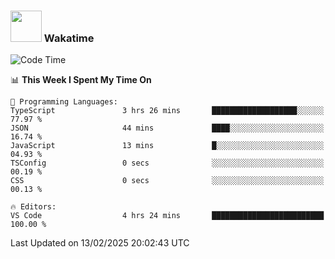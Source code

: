 ### <img src="https://media.giphy.com/media/VgCDAzcKvsR6OM0uWg/giphy.gif" width="50"> Wakatime

  <!--START_SECTION:waka-->
![Code Time](http://img.shields.io/badge/Code%20Time-1%2C480%20hrs%2059%20mins-blue)

📊 **This Week I Spent My Time On** 

```text
💬 Programming Languages: 
TypeScript               3 hrs 26 mins       ███████████████████░░░░░░   77.97 % 
JSON                     44 mins             ████░░░░░░░░░░░░░░░░░░░░░   16.74 % 
JavaScript               13 mins             █░░░░░░░░░░░░░░░░░░░░░░░░   04.93 % 
TSConfig                 0 secs              ░░░░░░░░░░░░░░░░░░░░░░░░░   00.19 % 
CSS                      0 secs              ░░░░░░░░░░░░░░░░░░░░░░░░░   00.13 % 

🔥 Editors: 
VS Code                  4 hrs 24 mins       █████████████████████████   100.00 % 
```


 Last Updated on 13/02/2025 20:02:43 UTC
<!--END_SECTION:waka-->
